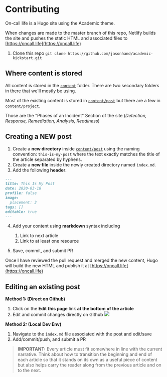 # Contributing

On-call life is a Hugo site using the Academic theme.

When changes are made to the master branch of this repo, Netlify builds the site and pushes the static HTML and associated files to [https://oncall.life](https://oncall.life)

1. Clone this repo
`git clone https://github.com/jasonhand/academic-kickstart.git`

## Where content is stored

All content is stored in the [`content`](/content/)  folder. There are two secondary folders in there that we'll mostly be using.

Most of the existing content is stored in [`content/post`](/content/post/) but there are a few in [`content/project`](/content/project/).

Those are the "Phases of an Incident" Section of the site (*Detection, Response, Remediation, Analysis, Readiness*)

## Creating a NEW post

1. Create a **new directory** inside [`content/post`](/content/post/) using the naming convention: `this-is-my-post` where the text exactly matches the title of the article separated by hyphens.
2. Create a **new file** inside the newly created directory named `index.md`.
3. Add the following **header**.

```markdown
---
title: This Is My Post
date: 2020-03-18
profile: false
image:
  placement: 3
tags: []
editable: true
---
```
4. Add your content using **markdown** syntax including
   1. Link to next article
   2. Link to at least one resource

5. Save, commit, and submit PR

Once I have reviewed the pull request and merged the new content, Hugo will build the new HTML and publish it at [https://oncall.life](https://oncall.life)

## Editing an existing post

**Method 1: (Direct on Github)**
1. Click on the **Edit this page** link **at the bottom of the article**
2. Edit and commit changes directly on Github
![](https://jhandcdn.blob.core.windows.net/blob/edit-post.gif)

**Method 2: (Local Dev Env)**
1. Navigate to the `index.md` file associated with the post and edit/save
2. Add/commit/push, and submit a PR

>**IMPORTANT:** Every article must fit somewhere in line with the current narrative. Think about how to transition the beginning and end of each article so that it stands on its own as a useful piece of content but also helps carry the reader along from the previous article and on to the next.